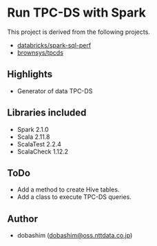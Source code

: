 # Run TPC-DS with Spark

This project is derived from the following projects.

* [databricks/spark-sql-perf](https://github.com/databricks/spark-sql-perf)
* [brownsys/tpcds](https://github.com/brownsys/tpcds)

## Highlights

- Generator of data TPC-DS

## Libraries included

- Spark 2.1.0
- Scala 2.11.8
- ScalaTest 2.2.4
- ScalaCheck 1.12.2

## ToDo

- Add a method to create Hive tables.
- Add a class to execute TPC-DS queries.

## Author
- dobashim (dobashim@oss.nttdata.co.jp)
